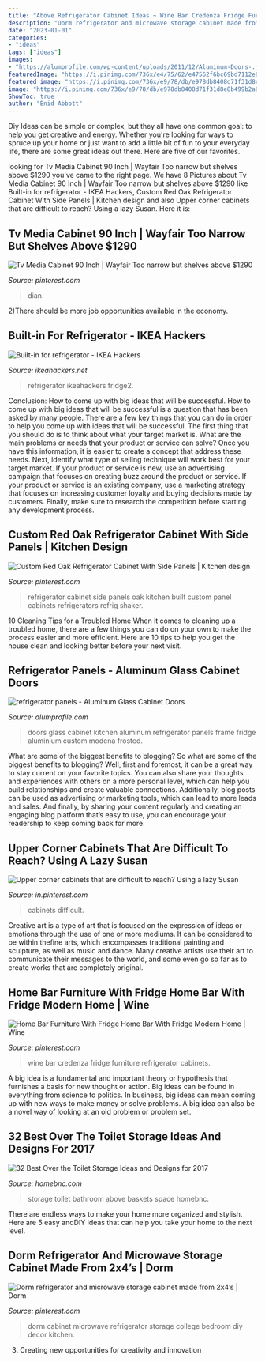 ```yaml
---
title: "Above Refrigerator Cabinet Ideas ~ Wine Bar Credenza Fridge Furniture Refrigerator Cabinets"
description: "Dorm refrigerator and microwave storage cabinet made from 2x4’s"
date: "2023-01-01"
categories:
- "ideas"
tags: ["ideas"]
images:
- "https://alumprofile.com/wp-content/uploads/2011/12/Aluminum-Doors-.jpg"
featuredImage: "https://i.pinimg.com/736x/e4/75/62/e47562f6bc69bd7112e87fac18d308f6--corner-cabinets-lazy-susan.jpg"
featured_image: "https://i.pinimg.com/736x/e9/78/db/e978db8408d71f31d8e8b499b2a8cb3f--side-panels-refrigerator-cabinet.jpg"
image: "https://i.pinimg.com/736x/e9/78/db/e978db8408d71f31d8e8b499b2a8cb3f--side-panels-refrigerator-cabinet.jpg"
ShowToc: true
author: "Enid Abbott"
---
```



Diy Ideas can be simple or complex, but they all have one common goal: to help you get creative and energy. Whether you're looking for ways to spruce up your home or just want to add a little bit of fun to your everyday life, there are some great ideas out there. Here are five of our favorites.

	

		
looking for Tv Media Cabinet 90 Inch | Wayfair Too narrow but shelves above $1290 you've came to the right page. We have 8 Pictures about Tv Media Cabinet 90 Inch | Wayfair Too narrow but shelves above $1290 like Built-in for refrigerator - IKEA Hackers, Custom Red Oak Refrigerator Cabinet With Side Panels | Kitchen design and also Upper corner cabinets that are difficult to reach? Using a lazy Susan. Here it is:
		
    
## Tv Media Cabinet 90 Inch | Wayfair Too Narrow But Shelves Above $1290

<img loading=lazy src="https://i.pinimg.com/736x/64/c5/51/64c5513e3233954f0c11931a31ddc391.jpg" onerror="this.onerror=null;this.src='https://tse2.mm.bing.net/th?id=OIP.FS9phXvUCHrnQTycjoaFCwHaHa&amp;pid=15.1';" alt="Tv Media Cabinet 90 Inch | Wayfair Too narrow but shelves above $1290">

_Source: pinterest.com_

>dian. 

	

2)There should be more job opportunities available in the economy. 

    
## Built-in For Refrigerator - IKEA Hackers

<img loading=lazy src="https://i2.wp.com/ikeahackers.net/wp-content/uploads/2014/06/130429_built_in_fridge2.jpg?fit=550%2C2500" onerror="this.onerror=null;this.src='https://tse4.mm.bing.net/th?id=OIP.l2zfoVqPY0PbBow2sUKiKQHaNJ&amp;pid=15.1';" alt="Built-in for refrigerator - IKEA Hackers">

_Source: ikeahackers.net_

>refrigerator ikeahackers fridge2. 

	

Conclusion: How to come up with big ideas that will be successful.
How to come up with big ideas that will be successful is a question that has been asked by many people. There are a few key things that you can do in order to help you come up with ideas that will be successful. The first thing that you should do is to think about what your target market is. What are the main problems or needs that your product or service can solve? Once you have this information, it is easier to create a concept that address these needs. Next, identify what type of selling technique will work best for your target market. If your product or service is new, use an advertising campaign that focuses on creating buzz around the product or service. If your product or service is an existing company, use a marketing strategy that focuses on increasing customer loyalty and buying decisions made by customers. Finally, make sure to research the competition before starting any development process.

    
## Custom Red Oak Refrigerator Cabinet With Side Panels | Kitchen Design

<img loading=lazy src="https://i.pinimg.com/736x/e9/78/db/e978db8408d71f31d8e8b499b2a8cb3f--side-panels-refrigerator-cabinet.jpg" onerror="this.onerror=null;this.src='https://tse2.mm.bing.net/th?id=OIP.tzyh_wAdWuEO21eeT-FcYQHaOp&amp;pid=15.1';" alt="Custom Red Oak Refrigerator Cabinet With Side Panels | Kitchen design">

_Source: pinterest.com_

>refrigerator cabinet side panels oak kitchen built custom panel cabinets refrigerators refrig shaker. 

	

10 Cleaning Tips for a Troubled Home
When it comes to cleaning up a troubled home, there are a few things you can do on your own to make the process easier and more efficient. Here are 10 tips to help you get the house clean and looking better before your next visit.

    
## Refrigerator Panels - Aluminum Glass Cabinet Doors

<img loading=lazy src="https://alumprofile.com/wp-content/uploads/2011/12/Aluminum-Doors-.jpg" onerror="this.onerror=null;this.src='https://tse3.mm.bing.net/th?id=OIP.jY7Rg9wjZu--hM7pmWI7CgHaJ4&amp;pid=15.1';" alt="refrigerator panels - Aluminum Glass Cabinet Doors">

_Source: alumprofile.com_

>doors glass cabinet kitchen aluminum refrigerator panels frame fridge aluminium custom modena frosted. 

	

What are some of the biggest benefits to blogging?
So what are some of the biggest benefits to blogging? Well, first and foremost, it can be a great way to stay current on your favorite topics. You can also share your thoughts and experiences with others on a more personal level, which can help you build relationships and create valuable connections. Additionally, blog posts can be used as advertising or marketing tools, which can lead to more leads and sales. And finally, by sharing your content regularly and creating an engaging blog platform that’s easy to use, you can encourage your readership to keep coming back for more.

    
## Upper Corner Cabinets That Are Difficult To Reach? Using A Lazy Susan

<img loading=lazy src="https://i.pinimg.com/736x/e4/75/62/e47562f6bc69bd7112e87fac18d308f6--corner-cabinets-lazy-susan.jpg" onerror="this.onerror=null;this.src='https://tse2.mm.bing.net/th?id=OIP.S3x_zZCBZ0Z3JO0Zd8940AHaLG&amp;pid=15.1';" alt="Upper corner cabinets that are difficult to reach? Using a lazy Susan">

_Source: in.pinterest.com_

>cabinets difficult. 

	

Creative art is a type of art that is focused on the expression of ideas or emotions through the use of one or more mediums. It can be considered to be within thefine arts, which encompasses traditional painting and sculpture, as well as music and dance. Many creative artists use their art to communicate their messages to the world, and some even go so far as to create works that are completely original.

    
## Home Bar Furniture With Fridge Home Bar With Fridge Modern Home | Wine

<img loading=lazy src="https://i.pinimg.com/736x/c7/14/32/c71432db5d350d69c97c3ab0f56389fb.jpg" onerror="this.onerror=null;this.src='https://tse1.mm.bing.net/th?id=OIP.pjI60gsYZNOUoCxbeQNbJwHaHa&amp;pid=15.1';" alt="Home Bar Furniture With Fridge Home Bar With Fridge Modern Home | Wine">

_Source: pinterest.com_

>wine bar credenza fridge furniture refrigerator cabinets. 

	

A big idea is a fundamental and important theory or hypothesis that furnishes a basis for new thought or action. Big ideas can be found in everything from science to politics. In business, big ideas can mean coming up with new ways to make money or solve problems. A big idea can also be a novel way of looking at an old problem or problem set.

    
## 32 Best Over The Toilet Storage Ideas And Designs For 2017

<img loading=lazy src="https://cdn.homebnc.com/homeimg/2017/08/08-over-toilet-storage-ideas-homebnc.jpg" onerror="this.onerror=null;this.src='https://tse4.mm.bing.net/th?id=OIP.NFETbg0ZeecuBueM41vNdwHaLG&amp;pid=15.1';" alt="32 Best Over the Toilet Storage Ideas and Designs for 2017">

_Source: homebnc.com_

>storage toilet bathroom above baskets space homebnc. 

	

There are endless ways to make your home more organized and stylish. Here are 5 easy andDIY ideas that can help you take your home to the next level.

    
## Dorm Refrigerator And Microwave Storage Cabinet Made From 2x4’s | Dorm

<img loading=lazy src="https://i.pinimg.com/736x/c5/9b/77/c59b77da9fb4990f2142ebdf348634bc.jpg" onerror="this.onerror=null;this.src='https://tse3.mm.bing.net/th?id=OIP.3PgBavQVsbBFtewKOwqZ-gHaJ3&amp;pid=15.1';" alt="Dorm refrigerator and microwave storage cabinet made from 2x4’s | Dorm">

_Source: pinterest.com_

>dorm cabinet microwave refrigerator storage college bedroom diy decor kitchen. 

	

3. Creating new opportunities for creativity and innovation 

